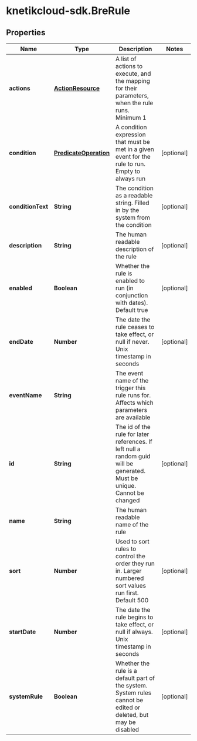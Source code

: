 # knetikcloud-sdk.BreRule

## Properties
Name | Type | Description | Notes
------------ | ------------- | ------------- | -------------
**actions** | [**ActionResource**](ActionResource.md) | A list of actions to execute, and the mapping for their parameters, when the rule runs. Minimum 1 | 
**condition** | [**PredicateOperation**](PredicateOperation.md) | A condition expression that must be met in a given event for the rule to run. Empty to always run | [optional] 
**conditionText** | **String** | The condition as a readable string. Filled in by the system from the condition | [optional] 
**description** | **String** | The human readable description of the rule | [optional] 
**enabled** | **Boolean** | Whether the rule is enabled to run (in conjunction with dates). Default true | [optional] 
**endDate** | **Number** | The date the rule ceases to take effect, or null if never. Unix timestamp in seconds | [optional] 
**eventName** | **String** | The event name of the trigger this rule runs for. Affects which parameters are available | 
**id** | **String** | The id of the rule for later references. If left null a random guid will be generated. Must be unique. Cannot be changed | [optional] 
**name** | **String** | The human readable name of the rule | 
**sort** | **Number** | Used to sort rules to control the order they run in. Larger numbered sort values run first.  Default 500 | [optional] 
**startDate** | **Number** | The date the rule begins to take effect, or null if always. Unix timestamp in seconds | [optional] 
**systemRule** | **Boolean** | Whether the rule is a default part of the system. System rules cannot be edited or deleted, but may be disabled | [optional] 


